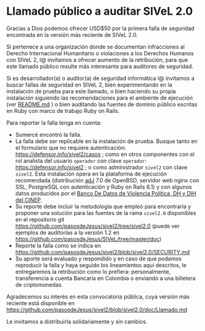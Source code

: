# Llamado público a auditar SIVeL 2.0

Gracias a Dios podemos ofrecer USD$50 por la primera falla
de seguridad encontrada en la versión más reciente de
SIVeL 2.0.

Si pertenece a una organización donde se documentan
infracciones al Derecho Internacional Humanitario o
violaciones a los Derechos Humanos con SIVeL  2, l@ invitamos a
ofrecer aumento de la retribución, para que este llamado 
público resulte más interesante para auditores de
seguridad.

Si es desarrollador(a) o auditor(a) de seguridad informática
l@ invitamos a buscar fallas de seguridad en SIVeL 2, bien
experimentando en la instalación de prueba para este llamado,
o bien haciendo su propia instalación siguiendo las
recomendaciones para el ambiente de ejecución (ver
[README.md](https://github.com/pasosdeJesus/sivel2/blob/sivel2.0/README.md) )
o bien auditando las fuentes de dominio público escritas
en Ruby con marco de trabajo Ruby on Rails.

Para reportar la falla tenga en cuenta:
* Sumercé encontró la falla.
* La falla debe ser replicable en la instalación de prueba.
  Busque tanto en el formulario que no
  requiere autenticación:
  <https://defensor.info/sivel2/casos> ;
  como en otros componentes con el rol analista del usuario
  `operador` con clave `operador`: 
  <https://defensor.info/sivel2> ;
  o como administrador `sivel2` con clave `sivel2`.
  Esta instalación opera en la plataforma de ejecución
  recomendada (distribución [adJ](https://aprendiendo.pasosdeJesus.org) 7.0
  de OpenBSD, servidor web nginx con SSL,
  PostgreSQL con autenticación y Ruby on Rails 6.1)
  y con algunos datos producidos por el 
  [Banco De Datos de Violencia Política, DH y DIH del CINEP](http://www.nocheyniebla.org).
* Su reporte debe incluir la metodología que empleó para encontrarla 
  y proponer una solución para las fuentes de la rama `sivel2.0`
  disponibles en el repositorio git 
  https://github.com/pasosdeJesus/sivel2/tree/sivel2.0
  (puede ver ejemplos de auditorías a la versión 1.2
   en <https://github.com/pasosdeJesus/SIVeL/tree/master/doc>)
* Reporte la falla como se indica en 
  <https://github.com/pasosdeJesus/sivel2/blob/sivel2.0/SECURITY.md>
* Su aporte será evaluado y respondido y  en caso de que podamos
  reproducir la falla y haya seguido los lineamientos aquí descritos,
  le entregaremos la retribución como lo prefiera: personalmente, 
  transferencia a cuenta Bancaria en Colombia o enviando a una billetera
  de criptomonedas.


Agradecemos su interés en esta convocatoria pública, cuya versión
más reciente está disponible en
<https://github.com/pasosdeJesus/sivel2/blob/sivel2.0/doc/Llamado.md>

Le invitamos a distribuirla solidariamente y sin cambios.
